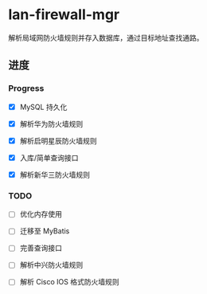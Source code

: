 # lan-firewall-mgr

解析局域网防火墙规则并存入数据库，通过目标地址查找通路。

## 进度

### Progress

- [x] MySQL 持久化

- [x] 解析华为防火墙规则

- [x] 解析启明星辰防火墙规则

- [x] 入库/简单查询接口

- [x] 解析新华三防火墙规则

### TODO

- [ ] 优化内存使用

- [ ] 迁移至 MyBatis

- [ ] 完善查询接口

- [ ] 解析中兴防火墙规则

- [ ] 解析 Cisco IOS 格式防火墙规则
